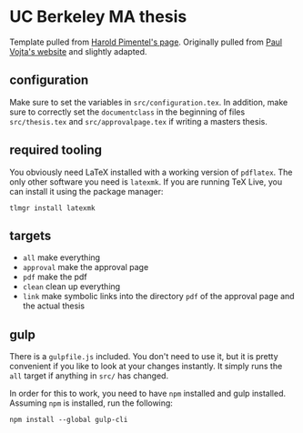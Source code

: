 # UC Berkeley MA thesis

Template pulled from [Harold Pimentel's page](https://github.com/pimentel/ucbthesis-phd).
Originally pulled from [Paul Vojta's website](https://math.berkeley.edu/~vojta/tex/ucbthesis-phd.html) and slightly adapted.

## configuration

Make sure to set the variables in `src/configuration.tex`.
In addition, make sure to correctly set the `documentclass` in the beginning of files `src/thesis.tex` and `src/approvalpage.tex` if writing a masters thesis.

## required tooling

You obviously need LaTeX installed with a working version of `pdflatex`.
The only other software you need is `latexmk`.
If you are running TeX Live, you can install it using the package manager:

```
tlmgr install latexmk
```

## targets

- `all` make everything
- `approval` make the approval page
- `pdf` make the pdf
- `clean` clean up everything
- `link` make symbolic links into the directory `pdf` of the approval page and the actual thesis

## gulp

There is a `gulpfile.js` included.
You don't need to use it, but it is pretty convenient if you like to look at your changes instantly.
It simply runs the `all` target if anything in `src/` has changed.

In order for this to work, you need to have `npm` installed and gulp installed.
Assuming `npm` is installed, run the following:

```
npm install --global gulp-cli
```
